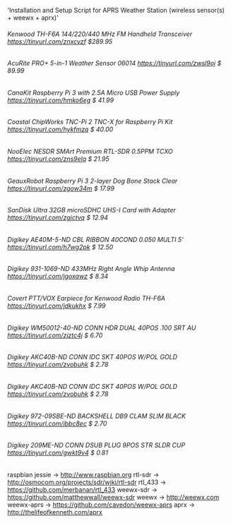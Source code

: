 'Installation and Setup Script for APRS Weather Station (wireless sensor(s) + weewx + aprx)'

###### Kenwood TH-F6A 144/220/440 MHz FM Handheld Transceiver      https://tinyurl.com/znxcyzf  $289.95
###### AcuRite PRO+ 5-in-1 Weather Sensor 06014                    https://tinyurl.com/zwsl9oj  $ 89.99
###### CanaKit Raspberry Pi 3 with 2.5A Micro USB Power Supply     https://tinyurl.com/hmko6eg  $ 41.99
###### Coastal ChipWorks TNC-Pi 2 TNC-X for Raspberry Pi Kit       https://tinyurl.com/hykfmzq  $ 40.00
###### NooElec NESDR SMArt Premium RTL-SDR 0.5PPM TCXO             https://tinyurl.com/zns9elq  $ 21.95
###### GeauxRobot Raspberry Pi 3 2-layer Dog Bone Stack Clear      https://tinyurl.com/zgow34m  $ 17.99
###### SanDisk Ultra 32GB microSDHC UHS-I Card with Adapter        https://tinyurl.com/zgjctvq  $ 12.94
###### Digikey AE40M-5-ND CBL RIBBON 40COND 0.050 MULTI 5'         https://tinyurl.com/h7wg2pk  $ 12.50
###### Digikey 931-1069-ND 433MHz Right Angle Whip Antenna         https://tinyurl.com/jgoxawz  $  8.34
###### Covert PTT/VOX Earpiece for Kenwood Radio TH-F6A            https://tinyurl.com/jdkukhx  $  7.99
###### Digikey WM50012-40-ND CONN HDR DUAL 40POS .100 SRT AU       https://tinyurl.com/zjztc4j  $  6.70
###### Digikey AKC40B-ND CONN IDC SKT 40POS W/POL GOLD             https://tinyurl.com/zvobuhk  $  2.78
###### Digikey AKC40B-ND CONN IDC SKT 40POS W/POL GOLD             https://tinyurl.com/zvobuhk  $  2.78
###### Digikey 972-09SBE-ND BACKSHELL DB9 CLAM SLIM BLACK          https://tinyurl.com/jbbc8ec  $  2.70
###### Digikey 209ME-ND CONN DSUB PLUG 9POS STR SLDR CUP           https://tinyurl.com/gwkt9v4  $  0.81

raspbian jessie -> http://www.raspbian.org
rtl-sdr         -> http://osmocom.org/projects/sdr/wiki/rtl-sdr
rtl_433         -> https://github.com/merbanan/rtl_433
weewx-sdr       -> https://github.com/matthewwall/weewx-sdr
weewx           -> http://weewx.com
weewx-aprs      -> https://github.com/cavedon/weewx-aprs
aprx            -> http://thelifeofkenneth.com/aprx
